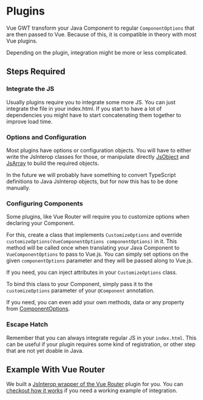# Plugins

Vue GWT transform your Java Component to regular `ComponentOptions` that are then passed to Vue.
Because of this, it is compatible in theory with most Vue plugins.

Depending on the plugin, integration might be more or less complicated.

## Steps Required

### Integrate the JS

Usually plugins require you to integrate some more JS.
You can just integrate the file in your index.html.
If you start to have a lot of dependencies you might have to start concatenating them together to improve load time.

### Options and Configuration

Most plugins have options or configuration objects.
You will have to either write the JsInterop classes for those, or manipulate directly [JsObject](../gwt-integration/js-interop.md#js-object) and [JsArray](../gwt-integration/js-interop.md#js-array) to build the required objects.

In the future we will probably have something to convert TypeScript definitions to Java JsInterop objects, but for now this has to be done manually.

### Configuring Components

Some plugins, like Vue Router will require you to customize options when declaring your Component.

For this, create a class that implements `CustomizeOptions` and override `customizeOptions(VueComponentOptions componentOptions)` in it.
This method will be called once when translating your Java Component to `VueComponentOptions` to pass to Vue.js.
You can simply set options on the given `componentOptions` parameter and they will be passed along to Vue.js.

If you need, you can inject attributes in your `CustomizeOptions` class.

To bind this class to your Component, simply pass it to the `customizeOptions` parameter of your `@Component` annotation.

If you need, you can even add your own methods, data or any property from [ComponentOptions](https://github.com/vuejs/vue/blob/dev/types/options.d.ts).

### Escape Hatch

Remember that you can always integrate regular JS in your `index.html`.
This can be useful if your plugin requires some kind of registration, or other step that are not yet doable in Java.

## Example With Vue Router

We built a [JsInterop wrapper of the Vue Router](../scaling-up/routing.md) plugin for you.
You can [checkout how it works](https://github.com/VueGWT/vue-router-gwt) if you need a working example of integration.